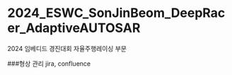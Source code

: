 # 2024_ESWC_SonJinBeom_DeepRacer_AdaptiveAUTOSAR
2024 임베디드 경진대회 자율주행레이싱 부문

###형상 관리
jira, confluence
